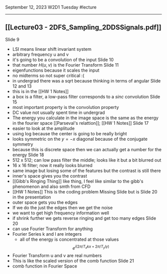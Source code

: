 September 12,  2023
W2D1 Tuesday
#lecture 

---

## [[Lecture03 - 2DFS_Sampling_2DDSSignals.pdf]]
Slide 9
- LSI means linear shift invariant system
- arbitrary frequency u and v
- it's going to be a convolution of the input 
Slide 10
- that number $H(u,v)$ is the Fourier Transform
Slide 11
- eigenfunctions because it scales the input
- no midterms so not super critical :(
- in undergrad there was a sqrt because thinking in terms of angular
Slide 12 and 13
- this is in the [[HW 1 Notes]] 
- a box is a filter, a low-pass filter corresponds to a $sinc$ convolution
Slide 15 
- most important property is the convolution property
- DC value not usually spent time in undergrad
- The energy you calculate in the image space is the same as the energy in the fourier space [[Parseval's relattion]]; [[HW 1 Notes]]
Slide 17
- easier to look at the amplitude
- using log because the center is going to be really bright
- looks symmetric on the $y=-x$ diagonal because of the conjugate symmetry
- because this is discrete space then we can actually get a number for the energy
Slide 18
- 512 x 512; can low pass filter the middle; looks like it but a bit blurred out
- 16 x 16 filter; now it really looks blurred
- same image but losing some of the features but the contrast is still there
- inner's space gives you the contrast
- [[Gibb's Ringing Thing]] like thing, I feel like similar to the gibb's phenomenon and also smth from CFD
- [[HW 1 Notes]] This is the coding problem 
Missing Slide but is Slide 20 in the presentation
- outer space gets you the edges
- If we do the just the edges then we get the noise
- we want to get high frequency information well
- if shrink further we gets reverse ringing and get too many edges
Slide 20 
- can use Fourier Transform for anything
- Fourier Series k and l are integers
	- all of the energy is concentrated at those values
$$e^{i(2\pi / T_x kx + 2\pi / T_y ly)}$$
- Fourier Transform u and v are real numbers
- This is like the scaled version of the comb function
Slide 21 
- comb function in Fourier Space
